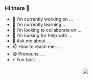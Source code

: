 ### Hi there 👋

- 🔭 I’m currently working on ...
- 🌱 I’m currently learning ...
- 👯 I’m looking to collaborate on ...
- 🤔 I’m looking for help with ...
- 💬 Ask me about ...
- 📫 How to reach me: ...
- 😄 Pronouns: ...
- ⚡ Fun fact: ...
<div align="center">
  <img  src="https://github-readme-stats.vercel.app/api?username=JunxiaoZhou&show_icons=true&theme=radical&hide=contribs,prs" />
</div>
